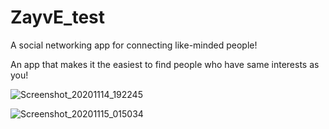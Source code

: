 # ZayvE_test
A social networking app for connecting like-minded people!

An app that makes it the easiest to find people who have same interests as you!

![Screenshot_20201114_192245](https://user-images.githubusercontent.com/59323913/99160798-9f153980-26b0-11eb-9130-de0c0237b9a6.png)

![Screenshot_20201115_015034](https://user-images.githubusercontent.com/59323913/99179623-12d13980-26e5-11eb-9e83-da69769df8f8.png)


